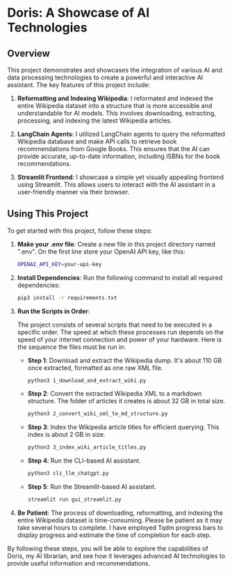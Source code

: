 # Doris: A Showcase of AI Technologies

## Overview

This project demonstrates and showcases the integration of various AI and data processing technologies to create a powerful and interactive AI assistant. The key features of this project include:

1. **Reformatting and Indexing Wikipedia**: I reformated and indexed the entire Wikipedia dataset into a structure that is more accessible and understandable for AI models. This involves downloading, extracting, processing, and indexing the latest Wikipedia articles.

2. **LangChain Agents**: I utilized LangChain agents to query the reformatted Wikipedia database and make API calls to retrieve book recommendations from Google Books. This ensures that the AI can provide accurate, up-to-date information, including ISBNs for the book recommendations.

3. **Streamlit Frontend**: I showcase a simple yet visually appealing frontend using Streamlit. This allows users to interact with the AI assistant in a user-friendly manner via their browser.

## Using This Project

To get started with this project, follow these steps:

1. **Make your .env file**:
   Create a new file in this project directory named ".env". On the first line store your OpenAI API key, like this:
   ```sh
   OPENAI_API_KEY=your-api-key
   ```

2. **Install Dependencies**:
   Run the following command to install all required dependencies:
   ```sh
   pip3 install -r requirements.txt
   ```

3. **Run the Scripts in Order**:

   The project consists of several scripts that need to be executed in a specific order. The speed at which these processes run depends on the speed of your internet connection and power of your hardware. Here is the sequence the files must be run in:

   - **Step 1**: Download and extract the Wikipedia dump. It's about 110 GB once extracted, formatted as one raw XML file.
     ```sh
     python3 1_download_and_extract_wiki.py
     ```

   - **Step 2**: Convert the extracted Wikipedia XML to a markdown structure. The folder of articles it creates is about 32 GB in total size.
     ```sh
     python3 2_convert_wiki_xml_to_md_structure.py
     ```

   - **Step 3**: Index the Wikipedia article titles for efficient querying. This index is about 2 GB in size.
     ```sh
     python3 3_index_wiki_article_titles.py
     ```

   - **Step 4**: Run the CLI-based AI assistant.
     ```sh
     python3 cli_llm_chatgpt.py
     ```

   - **Step 5**: Run the Streamlit-based AI assistant.
     ```sh
     streamlit run gui_streamlit.py
     ```

4. **Be Patient**:
   The process of downloading, reformatting, and indexing the entire Wikipedia dataset is time-consuming. Please be patient as it may take several hours to complete. I have employed Tqdm progress bars to display progress and estimate the time of completion for each step.

By following these steps, you will be able to explore the capabilities of Doris, my AI librarian, and see how it leverages advanced AI technologies to provide useful information and recommendations.
